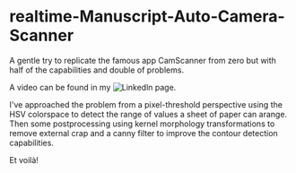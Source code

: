 # realtime-Manuscript-Auto-Camera-Scanner
A gentle try to replicate the famous app CamScanner from zero but with half of the capabilities and double of problems.

A video can be found in my ![Linkedln page](https://www.linkedin.com/in/diego-bonilla-salvador/).

I've approached the problem from a pixel-threshold perspective using the HSV colorspace to detect the range of values a sheet of paper can arange.
Then some postprocessing using kernel morphology transformations to remove external crap and a canny filter to improve the contour detection capabilities.

Et voilà!

